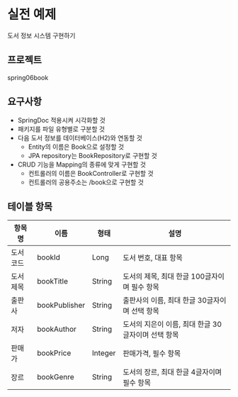 # 실전 예제
도서 정보 시스템 구현하기

## 프로젝트
spring06book

## 요구사항	
- SpringDoc 적용시켜 시각화할 것
- 패키지를 파일 유형별로 구분할 것
- 다음 도서 정보를 데이터베이스(H2)와 연동할 것
  - Entity의 이름은 Book으로 설정할 것
  - JPA repository는 BookRepository로 구현할 것
- CRUD 기능을 Mapping의 종류에 맞게 구현할 것
	- 컨트롤러의 이름은 BookController로 구현할 것
	- 컨트롤러의 공용주소는 /book으로 구현할 것

## 테이블 항목
| 항목명 | 이름 | 형태 | 설명 |
| --- | --- | --- | --- |
| 도서코드 | bookId | Long | 도서 번호, 대표 항목 |
| 도서제목 | bookTitle | String | 도서의 제목, 최대 한글 100글자이며 필수 항목 |
| 출판사 | bookPublisher | String | 출판사의 이름, 최대 한글 30글자이며 선택 항목 |
| 저자 | bookAuthor | String | 도서의 지은이 이름, 최대 한글 30글자이며 선택 항목 |
| 판매가 | bookPrice | Integer | 판매가격, 필수 항목 |
| 장르 | bookGenre | String | 도서의 장르, 최대 한글 4글자이며 필수 항목 |

